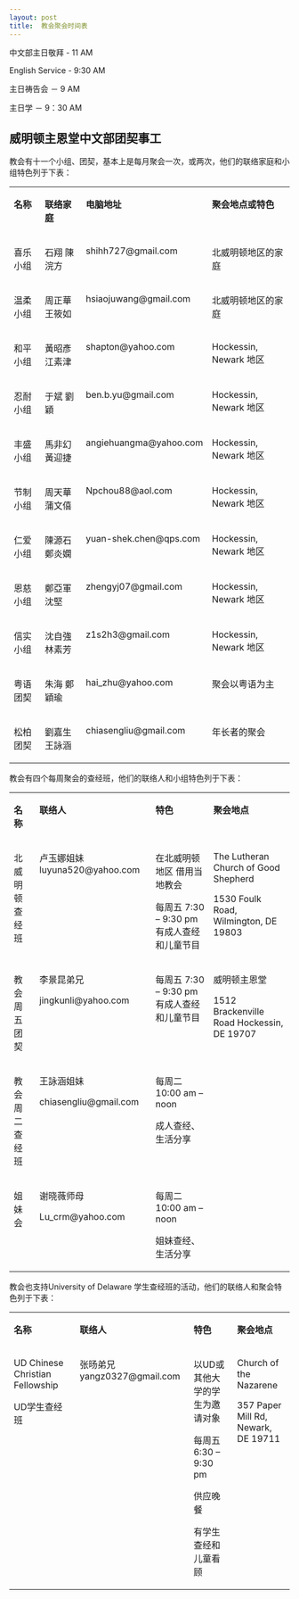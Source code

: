 ```yaml
---
layout: post  
title:  教会聚会时间表 
---
```


中文部主日敬拜 - 11 AM 

English Service - 9:30 AM

主日祷告会 － 9 AM

主日学 － 9：30 AM

<a name="fellowship" />

威明顿主恩堂中文部团契事工
------------------------------

<p>教会有十一个小组、团契，基本上是每月聚会一次，或两次，他们的联络家庭和小组特色列于下表：</p>

<table class="table">
 <tbody><tr>
  <td valign="top">
  <p><strong>名称</strong></p>
  </td>
  <td valign="top">
  <p><strong>联络家庭</strong></p>
  </td>
  <td valign="top">
  <p><strong>电脑地址</strong></p>
  </td>
  <td valign="top">
  <p><strong>聚会地点或特色</strong></p>
  </td>
 </tr>
 <tr>
  <td valign="top">
  <p>喜乐小组</p>
  </td>
  <td valign="top">
  <p>石翔 陳浣方</p>
  </td>
  <td valign="top">
  <p>shihh727@gmail.com</p>
  </td>
  <td valign="top">
  <p>北威明顿地区的家庭</p>
  </td>
 </tr>
 <tr>
  <td valign="top">
  <p>温柔小组</p>
  </td>
  <td valign="top">
  <p>周正華 王筱如</p>
  </td>
  <td valign="top">
  <p>hsiaojuwang@gmail.com</p>
  </td>
  <td valign="top">
  <p>北威明顿地区的家庭</p>
  </td>
 </tr>
 <tr>
  <td valign="top">
  <p>和平小组</p>
  </td>
  <td valign="top">
  <p>黃昭彥 江素津</p>
  </td>
  <td valign="top">
  <p>shapton@yahoo.com</p>
  </td>
  <td valign="top">
  <p>Hockessin, Newark 地区</p>
  </td>
 </tr>
 <tr>
  <td valign="top">
  <p>忍耐小组</p>
  </td>
  <td valign="top">
  <p>于斌 劉穎</p>
  </td>
  <td valign="top">
  <p>ben.b.yu@gmail.com</p>
  </td>
  <td valign="top">
  <p>Hockessin, Newark 地区</p>
  </td>
 </tr>
 <tr>
  <td valign="top">
  <p>丰盛小组</p>
  </td>
  <td valign="top">
  <p>馬非幻 黃迎捷</p>
  </td>
  <td valign="top">
  <p>angiehuangma@yahoo.com</p>
  </td>
  <td valign="top">
  <p>Hockessin, Newark 地区</p>
  </td>
 </tr>
 <tr>
  <td valign="top">
  <p>节制小组</p>
  </td>
  <td valign="top">
  <p>周天華 蒲文僖</p>
  </td>
  <td valign="top">
  <p>Npchou88@aol.com</p>
  </td>
  <td valign="top">
  <p>Hockessin, Newark 地区</p>
  </td>
 </tr>
 <tr>
  <td valign="top">
  <p>仁爱小组</p>
  </td>
  <td valign="top">
  <p>陳源石 鄭炎嫻</p>
  </td>
  <td valign="top">
  <p>yuan-shek.chen@qps.com</p>
  </td>
  <td valign="top">
  <p>Hockessin, Newark 地区</p>
  </td>
 </tr>
 <tr>
  <td valign="top">
  <p>恩慈小组</p>
  </td>
  <td valign="top">
  <p>鄭亞軍 沈堅</p>
  </td>
  <td valign="top">
  <p>zhengyj07@gmail.com</p>
  </td>
  <td valign="top">
  <p>Hockessin, Newark 地区</p>
  </td>
 </tr>
 <tr>
  <td valign="top">
  <p>信实小组</p>
  </td>
  <td valign="top">
  <p>沈自強 林素芳</p>
  </td>
  <td valign="top">
  <p>z1s2h3@gmail.com</p>
  </td>
  <td valign="top">
  <p>Hockessin, Newark 地区</p>
  </td>
 </tr>
 <tr>
  <td valign="top">
  <p>粤语团契</p>
  </td>
  <td valign="top">
  <p>朱海 鄭穎瑜</p>
  </td>
  <td valign="top">
  <p>hai_zhu@yahoo.com</p>
  </td>
  <td valign="top">
  <p>聚会以粤语为主</p>
  </td>
 </tr>
 <tr>
  <td valign="top">
  <p>松柏团契</p>
  </td>
  <td valign="top">
  <p>劉嘉生 王詠涵</p>
  </td>
  <td valign="top">
  <p>chiasengliu@gmail.com</p>
  </td>
  <td valign="top">
  <p>年长者的聚会</p>
  </td>
 </tr>
</tbody></table>



<p>教会有四个每周聚会的查经班，他们的联络人和小组特色列于下表：</p>

<table class="table">
 <tbody><tr>
  <td valign="top">
  <p><strong>名称</strong></p>
  </td>
  <td valign="top">
  <p><strong>联络人</strong></p>
  </td>
  <td valign="top">
  <p><strong>特色</strong></p>
  </td>
  <td valign="top">
  <p><strong>聚会地点</strong></p>
  </td>
 </tr>
 <tr>
  <td valign="top">
  <p>北威明顿查经班</p>
  </td>
  <td valign="top">
  <p>卢玉娜姐妹 luyuna520@yahoo.com</p>
  </td>
  <td valign="top">
  <p>在北威明顿地区 借用当地教会</p>
  <p>每周五 7:30 – 9:30 pm 有成人查经和儿童节目</p>
  </td>
  <td valign="top">
  <p>The Lutheran
   Church of Good Shepherd</p>
  <p>1530 Foulk Road, Wilmington,
   DE 19803</p>
  </td>
 </tr>
 <tr>
  <td valign="top">
  <p>教会周五团契</p>
  </td>
  <td valign="top">
  <p>李景昆弟兄</p>
  <p>jingkunli@yahoo.com</p>
  </td>
  <td valign="top">
  <p>每周五 7:30 – 9:30 pm 有成人查经和儿童节目</p>
  </td>
  <td rowspan="3" valign="top">
  
  <p>威明顿主恩堂</p>
  
  <p>1512 Brackenville Road Hockessin,
   DE 19707 </p>
  </td>
 </tr>
 <tr>
  <td valign="top">
  <p>教会周二查经班</p>
  </td>
  <td valign="top">
  <p>王詠涵姐妹</p>
  <p>chiasengliu@gmail.com</p>
  </td>
  <td valign="top">
  <p>每周二 10:00 am – noon </p>
  <p>成人查经、生活分享</p>
  </td>
 </tr>
 <tr>
  <td valign="top">
  <p>姐妹会</p>
  </td>
  <td valign="top">
  <p>谢晓薇师母</p>
  <p>Lu_crm@yahoo.com</p>
  </td>
  <td valign="top">
  <p>每周二 10:00 am – noon </p>
  <p>姐妹查经、生活分享</p>
  </td>
 </tr>
</tbody></table>



教会也支持University of Delaware 学生查经班的活动，他们的联络人和聚会特色列于下表：

<table class="table">
 <tbody><tr>
  <td valign="top">
  <p><strong>名称</strong></p>
  </td>
  <td valign="top">
  <p><strong>联络人</strong></p>
  </td>
  <td valign="top">
  <p><strong>特色</strong></p>
  </td>
  <td valign="top">
  <p><strong>聚会地点</strong></p>
  </td>
 </tr>
 <tr>
  <td valign="top">
  <p>UD Chinese&#160;&#160;&#160; Christian Fellowship</p>
  <p>UD学生查经班</p>
  </td>
  <td valign="top">
  <p>张旸弟兄yangz0327@gmail.com</p>
  </td>
  <td valign="top">
  <p>以UD或其他大学的学生为邀请对象</p>
  <p>每周五 6:30 – 9:30 pm</p>
  <p>供应晚餐</p>
  <p>有学生查经和儿童看顾 </p>
  </td>
  <td valign="top">
  <p>Church of the Nazarene</p>
  <p>357 Paper Mill Rd,<br />
Newark, DE 19711</p>
  </td>
 </tr>
</tbody>

</table>


